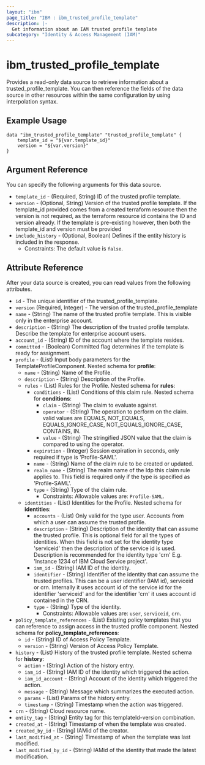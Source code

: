 ```yaml
---
layout: "ibm"
page_title: "IBM : ibm_trusted_profile_template"
description: |-
  Get information about an IAM trusted profile template
subcategory: "Identity & Access Management (IAM)"
---
```


# ibm_trusted_profile_template

Provides a read-only data source to retrieve information about a trusted_profile_template. You can then reference the fields of the data source in other resources within the same configuration by using interpolation syntax.

## Example Usage

```hcl
data "ibm_trusted_profile_template" "trusted_profile_template" {
	template_id = "${var.template_id}"
	version = "${var.version}"
}
```

## Argument Reference

You can specify the following arguments for this data source.

* `template_id` - (Required, String) ID of the trusted profile template.
* `version` - (Optional, String) Version of the trusted profile template. If the template_id provided comes from a created terraform resource then the version is not required, as the terraform resource id contains the ID and version already. If the template is pre-existing however, then both the template_id and version must be provided
* `include_history` - (Optional, Boolean) Defines if the entity history is included in the response.
	* Constraints: The default value is `false`.

## Attribute Reference

After your data source is created, you can read values from the following attributes.

* `id` - The unique identifier of the trusted_profile_template.
* `version` (Required, Integer) - The version of the trusted_profile_template
* `name` - (String) The name of the trusted profile template. This is visible only in the enterprise account.
* `description` - (String) The description of the trusted profile template. Describe the template for enterprise account users.
* `account_id` - (String) ID of the account where the template resides.
* `committed` - (Boolean) Committed flag determines if the template is ready for assignment.
* `profile` - (List) Input body parameters for the TemplateProfileComponent.
  Nested schema for **profile**:
	* `name` - (String) Name of the Profile.
	* `description` - (String) Description of the Profile.
	* `rules` - (List) Rules for the Profile.
	  Nested schema for **rules**:
		* `conditions` - (List) Conditions of this claim rule.
		  Nested schema for **conditions**:
			* `claim` - (String) The claim to evaluate against.
			* `operator` - (String) The operation to perform on the claim. valid values are EQUALS, NOT_EQUALS, EQUALS_IGNORE_CASE, NOT_EQUALS_IGNORE_CASE, CONTAINS, IN.
			* `value` - (String) The stringified JSON value that the claim is compared to using the operator.
		* `expiration` - (Integer) Session expiration in seconds, only required if type is 'Profile-SAML'.
		* `name` - (String) Name of the claim rule to be created or updated.
		* `realm_name` - (String) The realm name of the Idp this claim rule applies to. This field is required only if the type is specified as 'Profile-SAML'.
		* `type` - (String) Type of the claim rule.
			* Constraints: Allowable values are: `Profile-SAML`.
	* `identities` - (List) Identities for the Profile.
	  Nested schema for **identities**:
		* `accounts` - (List) Only valid for the type user. Accounts from which a user can assume the trusted profile.
		* `description` - (String) Description of the identity that can assume the trusted profile. This is optional field for all the types of identities. When this field is not set for the identity type 'serviceid' then the description of the service id is used. Description is recommended for the identity type 'crn' E.g. 'Instance 1234 of IBM Cloud Service project'.
		* `iam_id` - (String) IAM ID of the identity.
		* `identifier` - (String) Identifier of the identity that can assume the trusted profiles. This can be a user identifier (IAM id), serviceid or crn. Internally it uses account id of the service id for the identifier 'serviceid' and for the identifier 'crn' it uses account id contained in the CRN.
		* `type` - (String) Type of the identity.
			* Constraints: Allowable values are: `user`, `serviceid`, `crn`.
* `policy_template_references` - (List) Existing policy templates that you can reference to assign access in the trusted profile component.
  Nested schema for **policy_template_references**:
	* `id` - (String) ID of Access Policy Template.
	* `version` - (String) Version of Access Policy Template.
* `history` - (List) History of the trusted profile template.
Nested schema for **history**:
	* `action` - (String) Action of the history entry.
	* `iam_id` - (String) IAM ID of the identity which triggered the action.
	* `iam_id_account` - (String) Account of the identity which triggered the action.
	* `message` - (String) Message which summarizes the executed action.
	* `params` - (List) Params of the history entry.
	* `timestamp` - (String) Timestamp when the action was triggered.
* `crn` - (String) Cloud resource name.
* `entity_tag` - (String) Entity tag for this templateId-version combination.
* `created_at` - (String) Timestamp of when the template was created.
* `created_by_id` - (String) IAMid of the creator.
* `last_modified_at` - (String) Timestamp of when the template was last modified.
* `last_modified_by_id` - (String) IAMid of the identity that made the latest modification.
